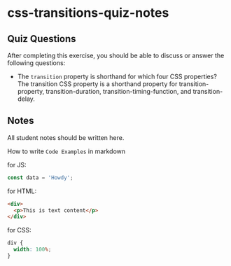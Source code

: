 # css-transitions-quiz-notes

## Quiz Questions

After completing this exercise, you should be able to discuss or answer the following questions:

- The `transition` property is shorthand for which four CSS properties?
  The transition CSS property is a shorthand property for transition-property, transition-duration, transition-timing-function, and transition-delay.

## Notes

All student notes should be written here.

How to write `Code Examples` in markdown

for JS:

```javascript
const data = 'Howdy';
```

for HTML:

```html
<div>
  <p>This is text content</p>
</div>
```

for CSS:

```css
div {
  width: 100%;
}
```
